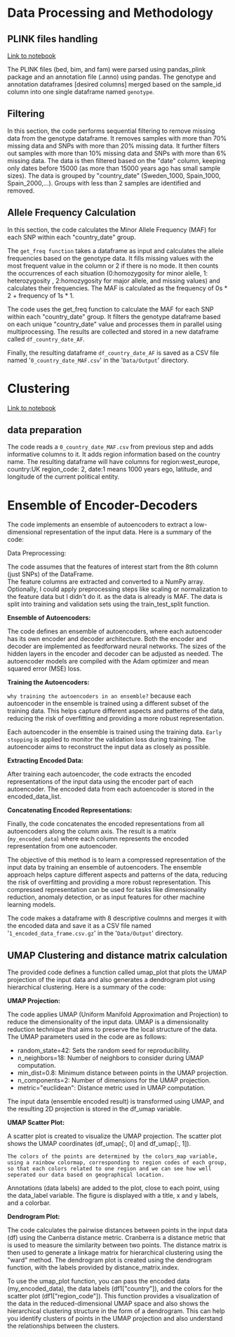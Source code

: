 
# **Data Processing and Methodology**

## PLINK files handling 

[Link to notebook](../Scripts_notebooks/0_plink_to_countryDate_MAF.ipynb)

The PLINK files (bed, bim, and fam) were parsed using pandas_plink package and an annotation file (.anno) using pandas. The genotype and annotation dataframes [desired columns] merged based on the sample_id column into one single dataframe named `genotype`.

## Filtering
In this section, the code performs sequential filtering to remove missing data from the genotype dataframe. It removes samples with more than 70% missing data and SNPs with more than 20% missing data. It further filters out samples with more than 10% missing data and SNPs with more than 6% missing data. The data is then filtered based on the "date" column, keeping only dates before 15000 (as more than 15000 years ago has small sample sizes). The data is grouped by "country_date" (Sweden_1000, Spain_1000, Spain_2000,...). Groups with less than 2 samples are identified and removed. 


## Allele Frequency Calculation

In this section, the code calculates the Minor Allele Frequency (MAF) for each SNP within each "country_date" group.

The `get_freq function` takes a dataframe as input and calculates the allele frequencies based on the genotype data. It fills missing values with the most frequent value in the column or 2 if there is no mode. It then counts the occurrences of each situation (0:homozygosity for minor alelle, 1: heterozygosity , 2:homozygosity for major allele, and missing values) and calculates their frequencies. The MAF is calculated as the frequency of 0s * 2 + frequency of 1s * 1.

The code uses the get_freq function to calculate the MAF for each SNP within each "country_date" group. It filters the genotype dataframe based on each unique "country_date" value and processes them in parallel using multiprocessing. The results are collected and stored in a new dataframe called `df_country_date_AF`.

Finally, the resulting dataframe `df_country_date_AF` is saved as a CSV file named '`0_country_date_MAF.csv`' in the '`Data/Output`' directory.


# Clustering

[Link to notebook](../Scripts_notebooks/1_clustring.ipynb)

## data preparation

The code reads a `0_country_date_MAF.csv` from previous step and adds informative columns to it. It adds region information based on the country name. The resulting dataframe will have columns for region:west_europe, country:UK region_code: 2, date:1 means 1000 years ego, latitude, and longitude of the current political entity.



# Ensemble of Encoder-Decoders

The code implements an ensemble of autoencoders to extract a low-dimensional representation of the input data. Here is a summary of the code:

Data Preprocessing:

The code assumes that the features of interest start from the 8th column (just SNPs) of the DataFrame.  
The feature columns are extracted and converted to a NumPy array.
Optionally, I could apply preprocessing steps like scaling or normalization to the feature data but I didn't do it. as the data is already is MAF.
The data is split into training and validation sets using the train_test_split function.

**Ensemble of Autoencoders:**

The code defines an ensemble of autoencoders, where each autoencoder has its own encoder and decoder architecture.
Both the encoder and decoder are implemented as feedforward neural networks.
The sizes of the hidden layers in the encoder and decoder can be adjusted as needed.
The autoencoder models are compiled with the Adam optimizer and mean squared error (MSE) loss.

**Training the Autoencoders:**

`why training the autoencoders in an ensemble?` because each autoencoder in the ensemble is trained using a different subset of the training data. This helps capture different aspects and patterns of the data, reducing the risk of overfitting and providing a more robust representation.

Each autoencoder in the ensemble is trained using the training data.
`Early stopping` is applied to monitor the validation loss during training.
The autoencoder aims to reconstruct the input data as closely as possible.

**Extracting Encoded Data:**

After training each autoencoder, the code extracts the encoded representations of the input data using the encoder part of each autoencoder.
The encoded data from each autoencoder is stored in the encoded_data_list.

**Concatenating Encoded Representations:**

Finally, the code concatenates the encoded representations from all autoencoders along the column axis.
The result is a matrix (`my_encoded_data`) where each column represents the encoded representation from one autoencoder.

The objective of this method is to learn a compressed representation of the input data by training an ensemble of autoencoders. The ensemble approach helps capture different aspects and patterns of the data, reducing the risk of overfitting and providing a more robust representation. This compressed representation can be used for tasks like dimensionality reduction, anomaly detection, or as input features for other machine learning models.

The code makes a dataframe with 8 descriptive coulmns and merges it with the encoded data and save it as a CSV file named '`1_encoded_data_frame.csv.gz`' in the '`Data/Output`' directory.

## UMAP Clustering and distance matrix calculation

The provided code defines a function called umap_plot that plots the UMAP projection of the input data and also generates a dendrogram plot using hierarchical clustering. Here is a summary of the code:

**UMAP Projection:**

The code applies UMAP (Uniform Manifold Approximation and Projection) to reduce the dimensionality of the input data. UMAP is a dimensionality reduction technique that aims to preserve the local structure of the data.
The UMAP parameters used in the code are as follows:

- random_state=42: Sets the random seed for reproducibility.
- n_neighbors=18: Number of neighbors to consider during UMAP computation.
- min_dist=0.8: Minimum distance between points in the UMAP projection.
- n_components=2: Number of dimensions for the UMAP projection.
- metric="euclidean": Distance metric used in UMAP computation.

The input data (ensemble encoded result) is transformed using UMAP, and the resulting 2D projection is stored in the df_umap variable.

**UMAP Scatter Plot:**

A scatter plot is created to visualize the UMAP projection.
The scatter plot shows the UMAP coordinates (df_umap[:, 0] and df_umap[:, 1]).

`The colors of the points are determined by the colors_map variable, using a rainbow colormap, corresponding to region codes of each group, so that each colors related to one region and we can see how well seperated our data based on geographical location.`

Annotations (data labels) are added to the plot, close to each point, using the data_label variable.
The figure is displayed with a title, x and y labels, and a colorbar.


**Dendrogram Plot:**

The code calculates the pairwise distances between points in the input data (df) using the Canberra distance metric. Cranberra is a distance metric that is used to measure the similarity between two points.
The distance matrix is then used to generate a linkage matrix for hierarchical clustering using the "ward" method.
The dendrogram plot is created using the dendrogram function, with the labels provided by distance_matrix.index.


To use the umap_plot function, you can pass the encoded data (my_encoded_data), the data labels (df1["country"]), and the colors for the scatter plot (df1["region_code"]). This function provides a visualization of the data in the reduced-dimensional UMAP space and also shows the hierarchical clustering structure in the form of a dendrogram. This can help you identify clusters of points in the UMAP projection and also understand the relationships between the clusters.